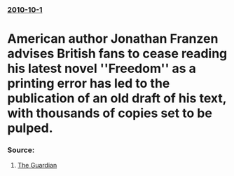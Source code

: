 ### [2010-10-1](/news/2010/10/1/index.md)

# American author Jonathan Franzen advises British fans to cease reading his latest novel ''Freedom'' as a printing error has led to the publication of an old draft of his text, with thousands of copies set to be pulped. 




### Source:

1. [The Guardian](http://www.guardian.co.uk/books/2010/oct/01/jonathan-franzen-book-pulped)

